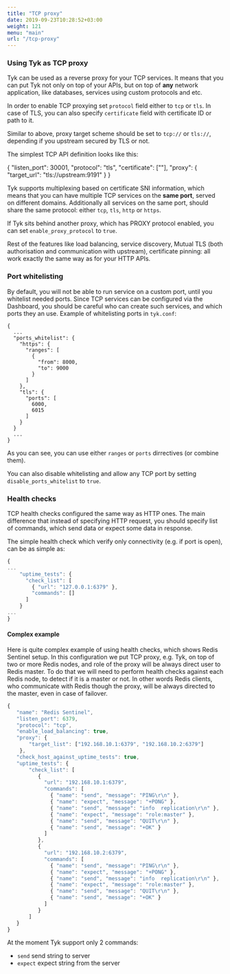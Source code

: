 ```yaml
---
title: "TCP proxy"
date: 2019-09-23T10:28:52+03:00
weight: 121
menu: "main"
url: "/tcp-proxy"
---
```


### Using Tyk as TCP proxy

Tyk can be used as a reverse proxy for your TCP services. It means that you can put Tyk not only on top of your APIs, but on top of **any** network application, like databases, services using custom protocols and etc.

In order to enable TCP proxying set `protocol` field either to `tcp` or `tls`. In case of TLS, you can also specify `certificate` field with certificate ID or path to it.

Similar to above, proxy target scheme should be set to `tcp://` or `tls://`, depending if you upstream secured by TLS or not.

The simplest TCP API definition looks like this:

{
  "listen_port": 30001,
  "protocol": "tls",
  "certificate": ["<cert-id>"],
  "proxy": {
    "target_url": "tls://upstream:9191"
  }
}

Tyk supports multiplexing based on certificate SNI information, which means that you can have multiple TCP services on the **same port**, served on different domains. Additionally all services on the same port, should share the same protocol: either `tcp`, `tls`, `http` or `https`.

If Tyk sits behind another proxy, which has PROXY protocol enabled, you can set `enable_proxy_protocol` to `true`. 

Rest of the features like load balancing, service discovery, Mutual TLS (both authorisation and communication with upstream), certificate pinning: all work exactly the same way as for your HTTP APIs. 

### Port whitelisting 

By default, you will not be able to run service on a custom port, until you whitelist needed ports. 
Since TCP services can be configured via the Dashboard, you should be careful who can create such services, and which ports they an use. Example of whitelisting ports in `tyk.conf`:

```
{
  ...
  "ports_whitelist": {
    "https": {
      "ranges": [
        {
          "from": 8000,
          "to": 9000
        }
      ]
    },
    "tls": {
      "ports": [
        6000,
        6015
      ]
    }
  }
  ...
}
```
As you can see, you can use either `ranges` or `ports` dirrectives (or combine them). 

You can also disable whitelisting and allow any TCP port by setting `disable_ports_whitelist` to `true`.


### Health checks

TCP health checks configured the same way as HTTP ones.
The main difference that instead of specifying HTTP request, you should specify list of commands, which send data or expect some data in response. 

The simple health check which verify only connectivity (e.g. if port is open), can be as simple as: 

```js
{
...
	"uptime_tests": {
	  "check_list": [
	    { "url": "127.0.0.1:6379" },
        "commands": []
	  ]
	}
...
}
```

#### Complex example

Here is quite complex example of using health checks, which shows Redis Sentinel setup. In this configuration we put TCP proxy, e.g. Tyk, on top of two or more Redis nodes, and role of the proxy will be always direct user to Redis master. To do that we will  need to perform health checks against each Redis node, to detect if it is a master or not. In other words Redis clients, who communicate with Redis though the proxy, will be always directed to the master, even in case of failover. 

```js
{
   "name": "Redis Sentinel",
   "listen_port": 6379,
   "protocol": "tcp",
   "enable_load_balancing": true,
   "proxy": {
	   "target_list": ["192.168.10.1:6379", "192.168.10.2:6379"]
	},
   "check_host_against_uptime_tests": true,
   "uptime_tests": {
       "check_list": [
          {
			"url": "192.168.10.1:6379",
            "commands": [
              { "name": "send", "message": "PING\r\n" },
              { "name": "expect", "message": "+PONG" },
              { "name": "send", "message": "info  replication\r\n" },
              { "name": "expect", "message": "role:master" },
              { "name": "send", "message": "QUIT\r\n" }, 
              { "name": "send", "message": "+OK" }
            ]
          },
          {
			"url": "192.168.10.2:6379",
            "commands": [
              { "name": "send", "message": "PING\r\n" },
              { "name": "expect", "message": "+PONG" },
              { "name": "send", "message": "info  replication\r\n" },
              { "name": "expect", "message": "role:master" },
              { "name": "send", "message": "QUIT\r\n" }, 
              { "name": "send", "message": "+OK" }
            ]
          }
       ]
   }
}
```

At the moment Tyk support only 2 commands:
 - `send`  send string to server
- `expect`  expect string from the server
